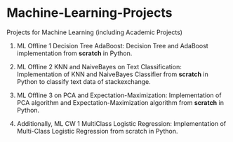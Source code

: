 # Machine-Learning-Projects
Projects for Machine Learning (including Academic Projects)


1. ML Offline 1 Decision Tree AdaBoost: Decision Tree and AdaBoost implementation from **scratch** in Python.

1. ML Offline 2 KNN and NaiveBayes on Text Classification: Implementation of KNN and NaiveBayes Classifier from **scratch** in Python to classify text data of stackexchange.

1. ML Offline 3 on PCA and Expectation-Maximization: Implementation of PCA algorithm and Expectation-Maximization algorithm from **scratch** in Python.

1. Additionally, ML CW 1 MultiClass Logistic Regression: Implementation of Multi-Class Logistic Regression from scratch in Python.
